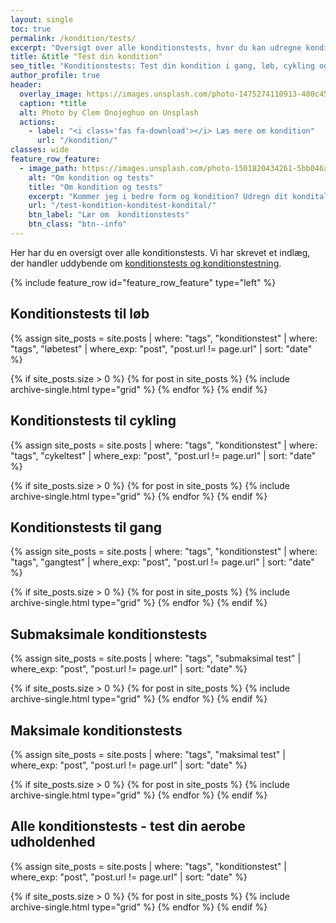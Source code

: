 ```yaml
---
layout: single
toc: true
permalink: /kondition/tests/
excerpt: "Oversigt over alle konditionstests, hvor du kan udregne kondital og iltoptagelse med vores beregnere til gang, løb, cykling og roning - og se om du får et bedre kondital og fremgang i træningen."
title: &title "Test din kondition"
seo_title: "Konditionstests: Test din kondition i gang, løb, cykling og roning"
author_profile: true
header:
  overlay_image: https://images.unsplash.com/photo-1475274110913-480c45d0e873?ixlib=rb-1.2.1&ixid=eyJhcHBfaWQiOjEyMDd9&auto=format&fit=crop&height=630&w=1200&q=10
  caption: *title
  alt: Photo by Clem Onojeghuo on Unsplash
  actions:
    - label: "<i class='fas fa-download'></i> Læs mere om kondition"
      url: "/kondition/"
classes: wide
feature_row_feature:
  - image_path: https://images.unsplash.com/photo-1501820434261-5bb046afcf6b?ixlib=rb-1.2.1&ixid=eyJhcHBfaWQiOjEyMDd9&auto=format&fit=crop&height=300&w=400&q=10
    alt: "Om kondition og tests"
    title: "Om kondition og tests"
    excerpt: "Kommer jeg i bedre form og kondition? Udregn dit kondital og iltoptagelse med vores beregnere og se om du får et bedre kondital og fremgang i træningen."
    url: "/test-kondition-konditest-kondital/"
    btn_label: "Lær om  konditionstests"
    btn_class: "btn--info"
---
```


Her har du en oversigt over alle konditionstests. Vi har skrevet et indlæg, der handler uddybende om [konditionstests og konditionstestning](/test-kondition-konditest-kondital/).

{% include feature_row id="feature_row_feature" type="left" %}

## Konditionstests til løb

{% assign site_posts = site.posts | where: "tags", "konditionstest" | where: "tags", "løbetest" | where_exp: "post", "post.url != page.url" | sort: "date" %}

<div class="feature__wrapper">

{% if site_posts.size > 0 %}
  {% for post in site_posts %}
    {% include archive-single.html type="grid" %}
  {% endfor %}
{% endif %}

</div>

## Konditionstests til cykling

{% assign site_posts = site.posts | where: "tags", "konditionstest" | where: "tags", "cykeltest" | where_exp: "post", "post.url != page.url" | sort: "date" %}

<div class="feature__wrapper">

{% if site_posts.size > 0 %}
  {% for post in site_posts %}
    {% include archive-single.html type="grid" %}
  {% endfor %}
{% endif %}

</div>

## Konditionstests til gang

{% assign site_posts = site.posts | where: "tags", "konditionstest" | where: "tags", "gangtest" | where_exp: "post", "post.url != page.url" | sort: "date" %}

<div class="feature__wrapper">

{% if site_posts.size > 0 %}
  {% for post in site_posts %}
    {% include archive-single.html type="grid" %}
  {% endfor %}
{% endif %}

</div>

## Submaksimale konditionstests

{% assign site_posts = site.posts | where: "tags", "submaksimal test" | where_exp: "post", "post.url != page.url" | sort: "date" %}

<div class="feature__wrapper">

{% if site_posts.size > 0 %}
  {% for post in site_posts %}
    {% include archive-single.html type="grid" %}
  {% endfor %}
{% endif %}

</div>

## Maksimale konditionstests

{% assign site_posts = site.posts | where: "tags", "maksimal test" | where_exp: "post", "post.url != page.url" | sort: "date" %}

<div class="feature__wrapper">

{% if site_posts.size > 0 %}
  {% for post in site_posts %}
    {% include archive-single.html type="grid" %}
  {% endfor %}
{% endif %}

</div>

## Alle konditionstests - test din aerobe udholdenhed

{% assign site_posts = site.posts | where: "tags", "konditionstest" | where_exp: "post", "post.url != page.url" | sort: "date" %}

<div class="feature__wrapper">

{% if site_posts.size > 0 %}
  {% for post in site_posts %}
    {% include archive-single.html type="grid" %}
  {% endfor %}
{% endif %}

</div>
